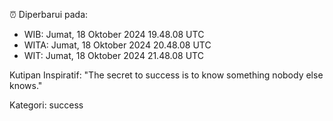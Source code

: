 ⏰ Diperbarui pada:
- WIB: Jumat, 18 Oktober 2024 19.48.08 UTC
- WITA: Jumat, 18 Oktober 2024 20.48.08 UTC
- WIT: Jumat, 18 Oktober 2024 21.48.08 UTC

Kutipan Inspiratif:
"The secret to success is to know something nobody else knows."


Kategori: success

